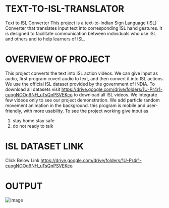 # TEXT-TO-ISL-TRANSLATOR
Text to ISL Converter This project is a text-to-Indian Sign Language (ISL) Converter that translates input text into corresponding ISL hand gestures. It is designed to facilitate communication between individuals who use ISL and others and to help learners of ISL.

# OVERVIEW OF PROJECT
This project converts the text into ISL action videos. We can give input as audio, first program covert audio to text, and then convert it into ISL actions. We use the official ISL dataset provided by the government of INDIA. To download all datasets visit https://drive.google.com/drive/folders/1U-Pr4r1-cupgNOOq9NH_uTsQnPSVEKco to download all ISL videos. We integrate few videos only to see our project demonstration. We add particle random movement animation in the background. this program is mobile and user-friendly, with more usability.  To see the project working give input as 
1) stay home stay safe
2) do not ready to talk




# ISL DATASET LINK
Click Below Link
https://drive.google.com/drive/folders/1U-Pr4r1-cupgNOOq9NH_uTsQnPSVEKco

# OUTPUT

![image](https://github.com/user-attachments/assets/4b047593-c4f8-4939-904f-b017c214ef8c)



